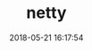 ---
layout: post
title: "netty"
date: 2018-05-21 16:17:54
image: 'https://adongs.github.io/assets/img/resources/netty.jpeg'
description: 学习netty
category: 'netty'
tags:
- netty
introduction: netty
---
